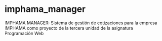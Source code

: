 # imphama_manager
IMPHAMA MANAGER:
Sistema de gestión de cotizaciones para la empresa IMPHAMA como proyecto de la tercera unidad de la asignatura Programación Web
